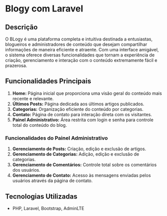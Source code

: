 # Blogy com Laravel

## Descrição

O BLogy é uma plataforma completa e intuitiva destinada a entusiastas, blogueiros e administradores de conteúdo que desejam compartilhar informações de maneira eficiente e atraente. Com uma interface amigável, o sistema oferece diversas funcionalidades que tornam a experiência de criação, gerenciamento e interação com o conteúdo extremamente fácil e prazerosa.

## Funcionalidades Principais

1. **Home:** Página inicial que proporciona uma visão geral do conteúdo mais recente e relevante.
2. **Últimos Posts:** Página dedicada aos últimos artigos publicados.
3. **Categorias:** Organização eficiente do conteúdo por categorias.
4. **Contato:** Página de contato para interação direta com os visitantes.
5. **Painel Administrativo:** Área restrita com login e senha para controle total do conteúdo do blog.

### Funcionalidades do Painel Administrativo

1. **Gerenciamento de Posts:** Criação, edição e exclusão de artigos.
2. **Gerenciamento de Categorias:** Adição, edição e exclusão de categorias.
3. **Gerenciamento de Comentários:** Controle total sobre os comentários dos usuários.
4. **Gerenciamento de Contato:** Acesso às mensagens enviadas pelos usuários através da página de contato.

## Tecnologias Utilizadas

-   PHP, Laravel, Bootstrap, AdminLTE
